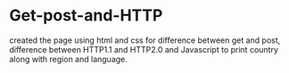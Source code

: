 # Get-post-and-HTTP
created the page using html and css for difference between get and post, difference between HTTP1.1 and HTTP2.0 and Javascript to print country along with region and language.

